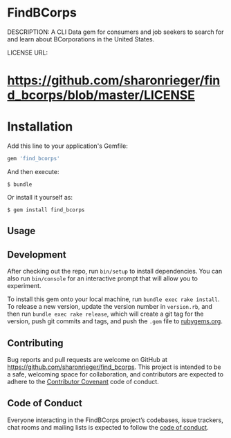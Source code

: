 # FindBCorps

DESCRIPTION:
A CLI Data gem for consumers and job seekers to search for and learn about BCorporations in the United States.

LICENSE URL:
# https://github.com/sharonrieger/find_bcorps/blob/master/LICENSE

# Installation

Add this line to your application's Gemfile:

```ruby
gem 'find_bcorps'
```

And then execute:

    $ bundle

Or install it yourself as:

    $ gem install find_bcorps

## Usage


## Development
After checking out the repo, run `bin/setup` to install dependencies. You can also run `bin/console` for an interactive prompt that will allow you to experiment.

To install this gem onto your local machine, run `bundle exec rake install`. To release a new version, update the version number in `version.rb`, and then run `bundle exec rake release`, which will create a git tag for the version, push git commits and tags, and push the `.gem` file to [rubygems.org](https://rubygems.org).

## Contributing
Bug reports and pull requests are welcome on GitHub at https://github.com/sharonrieger/find_bcorps. This project is intended to be a safe, welcoming space for collaboration, and contributors are expected to adhere to the [Contributor Covenant](http://contributor-covenant.org) code of conduct.

## Code of Conduct
Everyone interacting in the FindBCorps project’s codebases, issue trackers, chat rooms and mailing lists is expected to follow the [code of conduct](https://github.com/sharonrieger/find_bcorps/blob/master/CODE_OF_CONDUCT.md).
